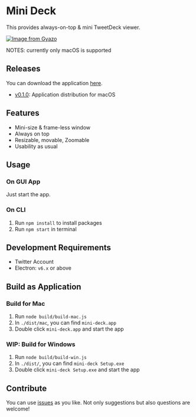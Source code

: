 # Mini Deck

This provides always-on-top & mini TweetDeck viewer.

[![Image from Gyazo](https://i.gyazo.com/a1c9e9061181e2e70902e6e15734b027.gif)](https://gyazo.com/a1c9e9061181e2e70902e6e15734b027)

NOTES: currently only macOS is supported

## Releases

You can download the application [here](https://github.com/blue0513/mini-deck/releases).

- [v0.1.0](https://github.com/blue0513/mini-deck/releases/tag/0.1.0): Application distribution for macOS

## Features

- Mini-size & frame-less window
- Always on top
- Resizable, movable, Zoomable
- Usability as usual

## Usage

### On GUI App

Just start the app.

### On CLI

1. Run `npm install` to install packages
2. Run `npm start` in terminal

## Development Requirements

- Twitter Account
- Electron: `v6.x` or above

## Build as Application

### Build for Mac

1. Run `node build/build-mac.js`
2. In `./dist/mac`, you can find `mini-deck.app`
3. Double click `mini-deck.app` and start the app

### WIP: Build for Windows

1. Run `node build/build-win.js`
2. In `./dist/`, you can find `mini-deck Setup.exe`
3. Double click `mini-deck Setup.exe` and start the app

## Contribute

You can use [issues](https://github.com/blue0513/mini-deck/issues) as you like.
Not only suggestions but also questions are welcome!
